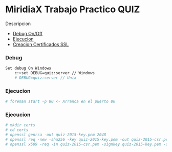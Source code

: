 MiridiaX Trabajo Practico QUIZ
============

Descripcion

* [Debug On/Off](#Debug)
* [Ejecucion](#Ejecucion)
* [Creacion Certificados SSL](#SSL)

### Debug

```bash
Set debug On Windows
	c:>set DEBUG=quiz:server // Windows
	# DEBUG=quiz:server // Unix
```

### Ejecucion

```bash
# foreman start -p 80 <- Arranca en el puerto 80
```
 
### Ejecucion

```bash
# mkdir certs
# cd certs
# openssl genrsa -out quiz-2015-key.pem 2048
# openssl req -new -sha256 -key quiz-2015-key.pem -out quiz-2015-csr.pem
# openssl x509 -req -in quiz-2015-csr.pem -signkey quiz-2015-key.pem -out quiz-2015-cert.pem
```
